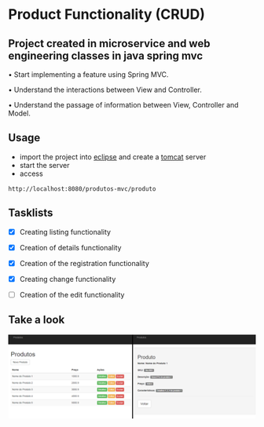 # **Product Functionality (CRUD)**
## Project created in microservice and web engineering classes in java spring mvc

• Start implementing a feature using Spring MVC.

• Understand the interactions between View and Controller.

• Understand the passage of information between View, Controller and Model.

## Usage
  - import the project into [eclipse](https://www.eclipse.org) and create a [tomcat](http://tomcat.apache.org) server
  - start the server
  - access
  ```
http://localhost:8080/produtos-mvc/produto
```
## Tasklists
- [x] Creating listing functionality
- [x] Creation of details functionality
- [x] Creation of the registration functionality
- [x] Creating change functionality
- [ ] Creation of the edit functionality


## Take a look
<img src="img/look0.png">


